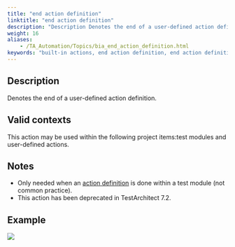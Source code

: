 ```yaml
--- 
title: "end action definition"
linktitle: "end action definition"
description: "Description Denotes the end of a user-defined action definition. Valid contexts This action may be used within the following project items: test modules and user-defined actions. Notes Only needed ..."
weight: 16
aliases: 
    - /TA_Automation/Topics/bia_end_action_definition.html
keywords: "built-in actions, end action definition, end action definition (action)"
---
```


## Description

Denotes the end of a user-defined action definition.

## Valid contexts

This action may be used within the following project items:test modules and user-defined actions.

## Notes

-   Only needed when an [action definition](/TA_Automation/Topics/bia_action_definition_1.html) is done within a test module \(not common practice\).
-   This action has been deprecated in TestArchitect 7.2.

## Example

![](/images/TA_Automation/Images/bia_end_action_definition_pgm.png)




